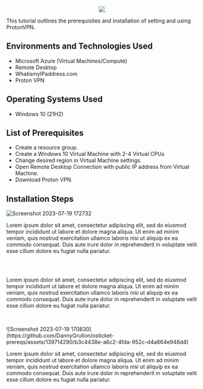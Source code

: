 <p align="center">
<img src=![image](https://github.com/DannyGrullon/osticket-prereqs/assets/139714290/b3313d3d-28fb-4463-9191-7a6236dc9445)"/>

This tutorial outlines the prerequisites and installation of setting and using ProtonVPN.<br />

<h2>Environments and Technologies Used</h2>

- Microsoft Azure (Virtual Machines/Compute)
- Remote Desktop
- WhatismyIPaddress.com
- Proton VPN

<h2>Operating Systems Used </h2>

- Windows 10</b> (21H2)

<h2>List of Prerequisites</h2>

- Create a resource group.
- Create a Windows 10 Virtual Machine with 2-4 Virtual CPUs
- Change desired region in Virtual Machine settings.
- Open Remote Desktop Connection with public IP address from Virtual Machine.
- Download Proton VPN.


<h2>Installation Steps</h2>

![Screenshot 2023-07-19 172732](https://github.com/DannyGrullon/osticket-prereqs/assets/139714290/ad295341-e367-45e3-b887-95ce3679f60e)
</p>
<p>
Lorem ipsum dolor sit amet, consectetur adipiscing elit, sed do eiusmod tempor incididunt ut labore et dolore magna aliqua. Ut enim ad minim veniam, quis nostrud exercitation ullamco laboris nisi ut aliquip ex ea commodo consequat. Duis aute irure dolor in reprehenderit in voluptate velit esse cillum dolore eu fugiat nulla pariatur.
</p>
<br />

<p>
<img ![Screenshot 2023-07-19 172732](https://github.com/DannyGrullon/osticket-prereqs/assets/139714290/13255a76-d276-4d3a-812d-c6e1ff2bba3c)
</p>
<p>
Lorem ipsum dolor sit amet, consectetur adipiscing elit, sed do eiusmod tempor incididunt ut labore et dolore magna aliqua. Ut enim ad minim veniam, quis nostrud exercitation ullamco laboris nisi ut aliquip ex ea commodo consequat. Duis aute irure dolor in reprehenderit in voluptate velit esse cillum dolore eu fugiat nulla pariatur.
</p>
<br />

<p>
![Screenshot 2023-07-19 170830](https://github.com/DannyGrullon/osticket-prereqs/assets/139714290/b3c4438e-a6c2-4fda-952c-d4a664e948d4)
</p>
<p>
Lorem ipsum dolor sit amet, consectetur adipiscing elit, sed do eiusmod tempor incididunt ut labore et dolore magna aliqua. Ut enim ad minim veniam, quis nostrud exercitation ullamco laboris nisi ut aliquip ex ea commodo consequat. Duis aute irure dolor in reprehenderit in voluptate velit esse cillum dolore eu fugiat nulla pariatur.
</p>
<br />
